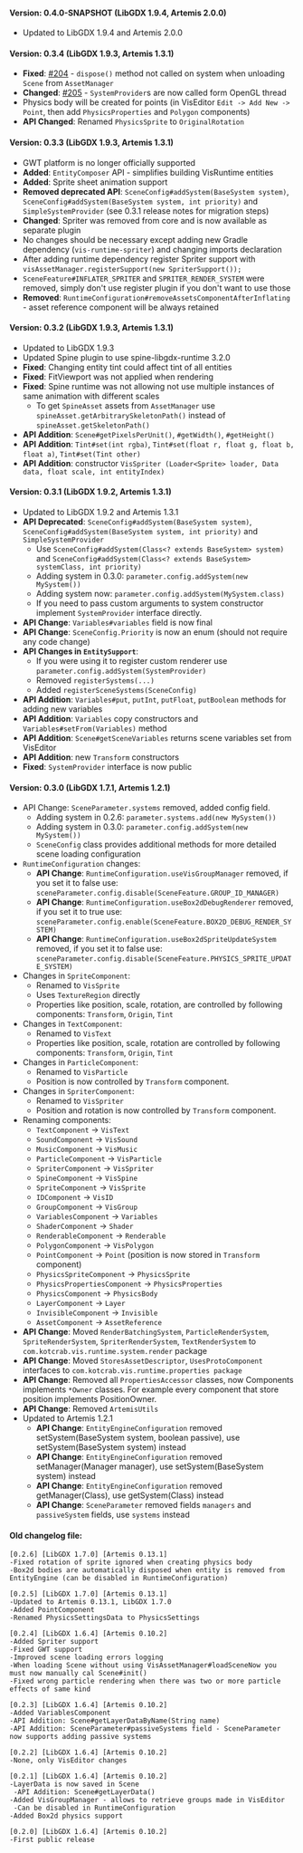 #### Version: 0.4.0-SNAPSHOT (LibGDX 1.9.4, Artemis 2.0.0)
- Updated to LibGDX 1.9.4 and Artemis 2.0.0

#### Version: 0.3.4 (LibGDX 1.9.3, Artemis 1.3.1)
- **Fixed**: [#204](https://github.com/kotcrab/vis-editor/issues/205) - `dispose()` method not called on system when unloading `Scene` from `AssetManager`
- **Changed**: [#205](https://github.com/kotcrab/vis-editor/issues/204) - `SystemProvider`s are now called form OpenGL thread
- Physics body will be created for points (in VisEditor `Edit -> Add New -> Point`, then add `PhysicsProperties` and `Polygon` components)
- **API Changed**: Renamed `PhysicsSprite` to `OriginalRotation`

#### Version: 0.3.3 (LibGDX 1.9.3, Artemis 1.3.1)
- GWT platform is no longer officially supported
- **Added**: `EntityComposer` API - simplifies building VisRuntime entities
- **Added**: Sprite sheet animation support
- **Removed deprecated API**: `SceneConfig#addSystem(BaseSystem system)`, `SceneConfig#addSystem(BaseSystem system, int priority)` and `SimpleSystemProvider` (see 0.3.1 release notes for migration steps)
- **Changed**: Spriter was removed from core and is now available as separate plugin
 - No changes should be necessary except adding new Gradle dependency (`vis-runtime-spriter`) and changing imports declaration
 - After adding runtime dependency register Spriter support with `visAssetManager.registerSupport(new SpriterSupport());`
 - `SceneFeature#INFLATER_SPRITER` and `SPRITER_RENDER_SYSTEM` were removed, simply don't use register plugin if you don't want to use those
- **Removed**: `RuntimeConfiguration#removeAssetsComponentAfterInflating` - asset reference component will be always retained

#### Version: 0.3.2 (LibGDX 1.9.3, Artemis 1.3.1)
- Updated to LibGDX 1.9.3
- Updated Spine plugin to use spine-libgdx-runtime 3.2.0
- **Fixed**: Changing entity tint could affect tint of all entities 
- **Fixed**: FitViewport was not applied when rendering
- **Fixed**: Spine runtime was not allowing not use multiple instances of same animation with different scales
    - To get `SpineAsset` assets from `AssetManager` use `spineAsset.getArbitrarySkeletonPath()` instead of `spineAsset.getSkeletonPath()`
- **API Addition**: `Scene#getPixelsPerUnit()`, `#getWidth()`, `#getHeight()`
- **API Addition**: `Tint#set(int rgba)`, `Tint#set(float r, float g, float b, float a)`, `Tint#set(Tint other)` 
- **API Addition**: constructor `VisSpriter (Loader<Sprite> loader, Data data, float scale, int entityIndex)`

#### Version: 0.3.1 (LibGDX 1.9.2, Artemis 1.3.1)
- Updated to LibGDX 1.9.2 and Artemis 1.3.1
- **API Deprecated**: `SceneConfig#addSystem(BaseSystem system)`, `SceneConfig#addSystem(BaseSystem system, int priority)` and `SimpleSystemProvider`
    - Use `SceneConfig#addSystem(Class<? extends BaseSystem> system)` and `SceneConfig#addSystem(Class<? extends BaseSystem> systemClass, int priority)`
    - Adding system in 0.3.0: `parameter.config.addSystem(new MySystem())`
    - Adding system now: `parameter.config.addSystem(MySystem.class)`
    - If you need to pass custom arguments to system constructor implement `SystemProvider` interface directly.
- **API Change**: `Variables#variables` field is now final
- **API Change**: `SceneConfig.Priority` is now an enum (should not require any code change)
- **API Changes in `EntitySupport`**:
    - If you were using it to register custom renderer use `parameter.config.addSystem(SystemProvider)`
    - Removed `registerSystems(...)`
    - Added `registerSceneSystems(SceneConfig)`
- **API Addition**: `Variables#put`, `putInt`, `putFloat`, `putBoolean` methods for adding new variables
- **API Addition**: `Variables` copy constructors and `Variables#setFrom(Variables)` method
- **API Addition**: `Scene#getSceneVariables` returns scene variables set from VisEditor
- **API Addition**: new `Transform` constructors
- **Fixed**: `SystemProvider` interface is now public

#### Version: 0.3.0 (LibGDX 1.7.1, Artemis 1.2.1)
- API Change: `SceneParameter.systems` removed, added config field.
    - Adding system in 0.2.6: `parameter.systems.add(new MySystem())`
    - Adding system in 0.3.0: `parameter.config.addSystem(new MySystem())`
    - `SceneConfig` class provides additional methods for more detailed scene loading configuration
- `RuntimeConfiguration` changes:
    - **API Change**: `RuntimeConfiguration.useVisGroupManager` removed, if you set it to false use: `sceneParameter.config.disable(SceneFeature.GROUP_ID_MANAGER)`
    - **API Change**: `RuntimeConfiguration.useBox2dDebugRenderer` removed, if you set it to true use: `sceneParameter.config.enable(SceneFeature.BOX2D_DEBUG_RENDER_SYSTEM)`
    - **API Change**: `RuntimeConfiguration.useBox2dSpriteUpdateSystem` removed, if you set it to false use: `sceneParameter.config.disable(SceneFeature.PHYSICS_SPRITE_UPDATE_SYSTEM)`
- Changes in `SpriteComponent`:
    - Renamed to `VisSprite`
    - Uses `TextureRegion` directly
    - Properties like position, scale, rotation, are controlled by following components: `Transform`, `Origin`, `Tint`
- Changes in `TextComponent`:
    - Renamed to `VisText`
    - Properties like position, scale, rotation are controlled by following components: `Transform`, `Origin`, `Tint`
- Changes in `ParticleComponent`:
    - Renamed to `VisParticle`
    - Position is now controlled by `Transform` component.
- Changes in `SpriterComponent`:
    - Renamed to `VisSpriter`
    - Position and rotation is now controlled by `Transform` component.
- Renaming components:
    - `TextComponent` -> `VisText`
    - `SoundComponent` -> `VisSound`
    - `MusicComponent` -> `VisMusic`
    - `ParticleComponent` -> `VisParticle`
    - `SpriterComponent` -> `VisSpriter`
    - `SpineComponent` -> `VisSpine`
    - `SpriteComponent` -> `VisSprite`
    - `IDComponent` -> `VisID`
    - `GroupComponent` -> `VisGroup`
    - `VariablesComponent` -> `Variables`
    - `ShaderComponent` -> `Shader`
    - `RenderableComponent` -> `Renderable`
    - `PolygonComponent` -> `VisPolygon`
    - `PointComponent` -> `Point` (position is now stored in `Transform` component)
    - `PhysicsSpriteComponent` -> `PhysicsSprite`
    - `PhysicsPropertiesComponent` -> `PhysicsProperties`
    - `PhysicsComponent` -> `PhysicsBody`
    - `LayerComponent` -> `Layer`
    - `InvisibleComponent` -> `Invisible`
    - `AssetComponent` -> `AssetReference`
- **API Change**: Moved `RenderBatchingSystem`, `ParticleRenderSystem`, `SpriteRenderSystem`, `SpriterRenderSystem`, `TextRenderSystem` to `com.kotcrab.vis.runtime.system.render` package
- **API Change**: Moved `StoresAssetDescriptor`, `UsesProtoComponent` interfaces to `com.kotcrab.vis.runtime.properties package`
- **API Change**: Removed all `PropertiesAccessor` classes, now Components implements `*Owner` classes. For example every component that store position implements PositionOwner.
- **API Change**: Removed `ArtemisUtils`
- Updated to Artemis 1.2.1
    - **API Change**: `EntityEngineConfiguration` removed setSystem(BaseSystem system, boolean passive), use setSystem(BaseSystem system) instead
    - **API Change**: `EntityEngineConfiguration` removed setManager(Manager manager), use setSystem(BaseSystem system) instead
    - **API Change**: `EntityEngineConfiguration` removed getManager(Class), use getSystem(Class) instead
    - **API Change**: `SceneParameter` removed fields `managers` and `passiveSystem` fields, use `systems` instead

#### Old changelog file:
```
[0.2.6] [LibGDX 1.7.0] [Artemis 0.13.1]
-Fixed rotation of sprite ignored when creating physics body
-Box2d bodies are automatically disposed when entity is removed from EntityEngine (can be disabled in RuntimeConfiguration)

[0.2.5] [LibGDX 1.7.0] [Artemis 0.13.1]
-Updated to Artemis 0.13.1, LibGDX 1.7.0
-Added PointComponent
-Renamed PhysicsSettingsData to PhysicsSettings

[0.2.4] [LibGDX 1.6.4] [Artemis 0.10.2]
-Added Spriter support
-Fixed GWT support
-Improved scene loading errors logging
-When loading Scene without using VisAssetManager#loadSceneNow you must now manually cal Scene#init()
-Fixed wrong particle rendering when there was two or more particle effects of same kind

[0.2.3] [LibGDX 1.6.4] [Artemis 0.10.2]
-Added VariablesComponent
-API Addition: Scene#getLayerDataByName(String name)
-API Addition: SceneParameter#passiveSystems field - SceneParameter now supports adding passive systems

[0.2.2] [LibGDX 1.6.4] [Artemis 0.10.2]
-None, only VisEditor changes

[0.2.1] [LibGDX 1.6.4] [Artemis 0.10.2]
-LayerData is now saved in Scene
 -API Addition: Scene#getLayerData()
-Added VisGroupManager - allows to retrieve groups made in VisEditor
 -Can be disabled in RuntimeConfiguration
-Added Box2d physics support

[0.2.0] [LibGDX 1.6.4] [Artemis 0.10.2]
-First public release
```
